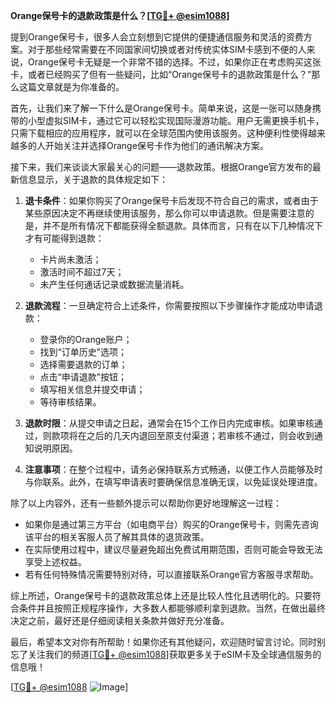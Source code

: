 **Orange保号卡的退款政策是什么？[[TG💪+ @esim1088](https://t.me/s/esim1088)]**

提到Orange保号卡，很多人会立刻想到它提供的便捷通信服务和灵活的资费方案。对于那些经常需要在不同国家间切换或者对传统实体SIM卡感到不便的人来说，Orange保号卡无疑是一个非常不错的选择。不过，如果你正在考虑购买这张卡，或者已经购买了但有一些疑问，比如“Orange保号卡的退款政策是什么？”那么这篇文章就是为你准备的。

首先，让我们来了解一下什么是Orange保号卡。简单来说，这是一张可以随身携带的小型虚拟SIM卡，通过它可以轻松实现国际漫游功能。用户无需更换手机卡，只需下载相应的应用程序，就可以在全球范围内使用该服务。这种便利性使得越来越多的人开始关注并选择Orange保号卡作为他们的通讯解决方案。

接下来，我们来谈谈大家最关心的问题——退款政策。根据Orange官方发布的最新信息显示，关于退款的具体规定如下：

1. **退卡条件**：如果你购买了Orange保号卡后发现不符合自己的需求，或者由于某些原因决定不再继续使用该服务，那么你可以申请退款。但是需要注意的是，并不是所有情况下都能获得全额退款。具体而言，只有在以下几种情况下才有可能得到退款：
   - 卡片尚未激活；
   - 激活时间不超过7天；
   - 未产生任何通话记录或数据流量消耗。

2. **退款流程**：一旦确定符合上述条件，你需要按照以下步骤操作才能成功申请退款：
   - 登录你的Orange账户；
   - 找到“订单历史”选项；
   - 选择需要退款的订单；
   - 点击“申请退款”按钮；
   - 填写相关信息并提交申请；
   - 等待审核结果。

3. **退款时限**：从提交申请之日起，通常会在15个工作日内完成审核。如果审核通过，则款项将在之后的几天内退回至原支付渠道；若审核不通过，则会收到通知说明原因。

4. **注意事项**：在整个过程中，请务必保持联系方式畅通，以便工作人员能够及时与你联系。此外，在填写申请表时要确保信息准确无误，以免延误处理进度。

除了以上内容外，还有一些额外提示可以帮助你更好地理解这一过程：

- 如果你是通过第三方平台（如电商平台）购买的Orange保号卡，则需先咨询该平台的相关客服人员了解其具体的退货政策。
- 在实际使用过程中，建议尽量避免超出免费试用期范围，否则可能会导致无法享受上述权益。
- 若有任何特殊情况需要特别对待，可以直接联系Orange官方客服寻求帮助。

综上所述，Orange保号卡的退款政策总体上还是比较人性化且透明化的。只要符合条件并且按照正规程序操作，大多数人都能够顺利拿到退款。当然，在做出最终决定之前，最好还是仔细阅读相关条款并做好充分准备。

最后，希望本文对你有所帮助！如果你还有其他疑问，欢迎随时留言讨论。同时别忘了关注我们的频道[[TG💪+ @esim1088](https://t.me/s/esim1088)]获取更多关于eSIM卡及全球通信服务的信息哦！

[[TG💪+ @esim1088](https://t.me/s/esim1088) ![Image](https://i.postimg.cc/4NQfJmqS/Snipaste-2025-05-13-00-14-12.png)]